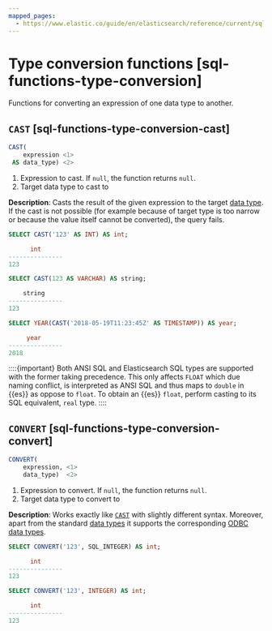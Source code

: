 ```yaml
---
mapped_pages:
  - https://www.elastic.co/guide/en/elasticsearch/reference/current/sql-functions-type-conversion.html
---
```


# Type conversion functions [sql-functions-type-conversion]

Functions for converting an expression of one data type to another.

## `CAST` [sql-functions-type-conversion-cast]

```sql
CAST(
    expression <1>
 AS data_type) <2>
```

1. Expression to cast. If `null`, the function returns `null`.
2. Target data type to cast to


**Description**: Casts the result of the given expression to the target [data type](/reference/query-languages/sql/sql-data-types.md). If the cast is not possible (for example because of target type is too narrow or because the value itself cannot be converted), the query fails.

```sql
SELECT CAST('123' AS INT) AS int;

      int
---------------
123
```

```sql
SELECT CAST(123 AS VARCHAR) AS string;

    string
---------------
123
```

```sql
SELECT YEAR(CAST('2018-05-19T11:23:45Z' AS TIMESTAMP)) AS year;

     year
---------------
2018
```

::::{important}
Both ANSI SQL and Elasticsearch SQL types are supported with the former taking precedence. This only affects `FLOAT` which due naming conflict, is interpreted as ANSI SQL and thus maps to `double` in {{es}} as oppose to `float`. To obtain an {{es}} `float`, perform casting to its SQL equivalent, `real` type.
::::



## `CONVERT` [sql-functions-type-conversion-convert]

```sql
CONVERT(
    expression, <1>
    data_type)  <2>
```

1. Expression to convert. If `null`, the function returns `null`.
2. Target data type to convert to


**Description**: Works exactly like [`CAST`](#sql-functions-type-conversion-cast) with slightly different syntax. Moreover, apart from the standard [data types](/reference/query-languages/sql/sql-data-types.md) it supports the corresponding [ODBC data types](https://docs.microsoft.com/en-us/sql/odbc/reference/appendixes/explicit-data-type-conversion-function?view=sql-server-2017).

```sql
SELECT CONVERT('123', SQL_INTEGER) AS int;

      int
---------------
123
```

```sql
SELECT CONVERT('123', INTEGER) AS int;

      int
---------------
123
```


